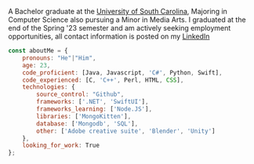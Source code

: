 <p>
    A Bachelor graduate at the <a href="https://sc.edu/">University of South Carolina</a>, Majoring in Computer Science also pursuing a Minor in Media Arts. I graduated at the end of the Spring '23 semester and am actively seeking employment opportunities, all contact information is posted on
    my <a href="https://www.linkedin.com/in/mevinson/">LinkedIn</a></br>
</p>

```javascript
const aboutMe = {
    pronouns: "He"|"Him",
    age: 23,
    code_proficient: [Java, Javascript, 'C#', Python, Swift],
    code_experienced: [C, 'C++', Perl, HTML, CSS],
    technologies: {
        source_control: "Github",
        frameworks: ['.NET', 'SwiftUI'],
        frameworks_learning: ['Node.JS'],
        libraries: ['MongoKitten'],
        database: ['Mongodb', 'SQL'],
        other: ['Adobe creative suite', 'Blender', 'Unity']
    },
    looking_for_work: True
};
```

